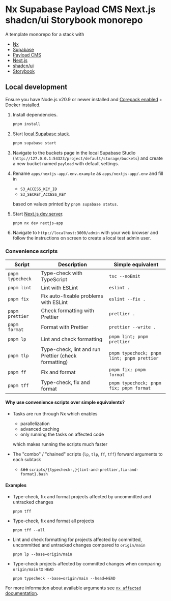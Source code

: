 # Nx Supabase Payload CMS Next.js shadcn/ui Storybook monorepo

A template monorepo for a stack with

-   [Nx](https://nx.dev)
-   [Supabase](https://supabase.com/)
-   [Payload CMS](https://payloadcms.com/)
-   [Next.js](https://nextjs.org/)
-   [shadcn/ui](https://ui.shadcn.com/)
-   [Storybook](https://storybook.js.org/)

## Local development

Ensure you have Node.js v20.9 or newer installed and [Corepack enabled](https://nodejs.org/api/corepack.html#enabling-the-feature) + Docker installed.

1. Install dependencies.

    ```sh
    pnpm install
    ```

1. Start [local Supabase stack](https://supabase.com/docs/guides/local-development).

    ```sh
    pnpm supabase start
    ```

1. Navigate to the buckets page in the local Supabase Studio (`http://127.0.0.1:54323/project/default/storage/buckets`) and create a new bucket named `payload` with default settings.

1. Rename `apps/nextjs-app/.env.example` as `apps/nextjs-app/.env` and fill in

    - `S3_ACCESS_KEY_ID`
    - `S3_SECRET_ACCESS_KEY`

    based on values printed by `pnpm supabase status`.

1. Start [Next.js dev server](https://nextjs.org/docs/app/getting-started/installation#run-the-development-server).

    ```sh
    pnpm nx dev nextjs-app
    ```

1. Navigate to `http://localhost:3000/admin` with your web browser and follow the instructions on screen to create a local test admin user.

### Convenience scripts

<!-- prettier-ignore -->
|Script|Description|Simple equivalent|
|-|-|-|
|`pnpm typecheck`|Type-check with TypeScript|`tsc --noEmit`|
|`pnpm lint`|Lint with ESLint|`eslint .`|
|`pnpm fix`|Fix auto-fixable problems with ESLint|`eslint --fix .`|
|`pnpm prettier`|Check formatting with Prettier|`prettier .`|
|`pnpm format`|Format with Prettier|`prettier --write .`|
|`pnpm lp`|Lint and check formatting|`pnpm lint; pnpm prettier`|
|`pnpm tlp`|Type-check, lint and run Prettier (check formatting)|`pnpm typecheck; pnpm lint; pnpm prettier`|
|`pnpm ff`|Fix and format|`pnpm fix; pnpm format`|
|`pnpm tff`|Type-check, fix and format|`pnpm typecheck; pnpm fix; pnpm format`|

#### Why use convenience scripts over simple equivalents?

-   Tasks are run through Nx which enables

    -   parallelization
    -   advanced caching
    -   only running the tasks on affected code

    which makes running the scripts much faster

-   The "combo" / "chained" scripts (`lp`, `tlp`, `ff`, `tff`) forward arguments to each subtask

    -   see `scripts/{typecheck-,}{lint-and-prettier,fix-and-format}.bash`

#### Examples

-   Type-check, fix and format projects affected by uncommitted and untracked changes

    ```
    pnpm tff
    ```

-   Type-check, fix and format all projects

    ```
    pnpm tff --all
    ```

-   Lint and check formatting for projects affected by committed, uncommitted and untracked changes compared to `origin/main`

    ```
    pnpm lp --base=origin/main
    ```

-   Type-check projects affected by committed changes when comparing `origin/main` to `HEAD`

    ```
    pnpm typecheck --base=origin/main --head=HEAD
    ```

For more information about available arguments see [`nx affected` documentation](https://nx.dev/nx-api/nx/documents/affected).
